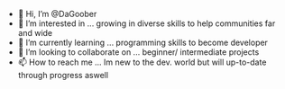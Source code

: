 - 👋 Hi, I’m @DaGoober
- 👀 I’m interested in ... growing in diverse skills to help communities far and wide
- 🌱 I’m currently learning ... programming skills to become developer  
- 💞️ I’m looking to collaborate on ... beginner/ intermediate projects
- 📫 How to reach me ...
Im new to the dev. world but will up-to-date through progress aswell
<!---
DaGoober/DaGoober is a ✨ special ✨ repository because its `README.md` (this file) appears on your GitHub profile.
You can click the Preview link to take a look at your changes.
--->
